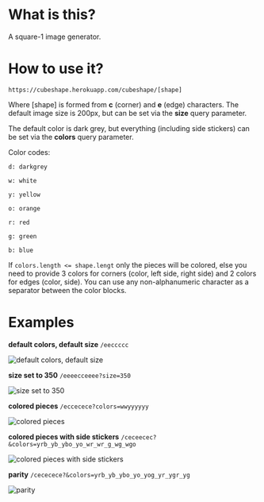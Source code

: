 What is this?
=========
A square-1 image generator.

How to use it?
=========

`https://cubeshape.herokuapp.com/cubeshape/[shape]`

Where [shape] is formed from **c** (corner) and **e** (edge) characters.
The default image size is 200px, but can be set via the **size** query parameter.

The default color is dark grey, but everything (including side stickers) can be set via the **colors** query parameter.

Color codes:

`d: darkgrey`

`w: white`

`y: yellow`

`o: orange`

`r: red`

`g: green`

`b: blue`

If `colors.length <= shape.lengt` only the pieces will be colored, else you need to provide 3 colors for corners (color, left side, right side) and 2 colors for edges (color, side).
You can use any non-alphanumeric character as a separator between the color blocks.

Examples
=========
**default colors, default size** `/eeccccc`

![](https://cubeshape.herokuapp.com/cubeshape/eeccccc "default colors, default size")


**size set to 350** `/eeeecceeee?size=350`

![](https://cubeshape.herokuapp.com/cubeshape/eeeecceeee?size=350 "size set to 350")

**colored pieces** `/eccecece?colors=wwyyyyyy`

![](https://cubeshape.herokuapp.com/cubeshape/eccecece?colors=wwyyyyyy "colored pieces")

**colored pieces with side stickers** `/ceceecec?&colors=yrb_yb_ybo_yo_wr_wr_g_wg_wgo`

![](https://cubeshape.herokuapp.com/cubeshape/ceceecec?&colors=yrb_yb_ybo_yo_wr_wr_g_wg_wgo "colored pieces with side stickers")

**parity** `/cececece?&colors=yrb_yb_ybo_yo_yog_yr_ygr_yg`

![](https://cubeshape.herokuapp.com/cubeshape/cececece?&colors=yrb_yb_ybo_yo_yog_yr_ygr_yg "parity")
